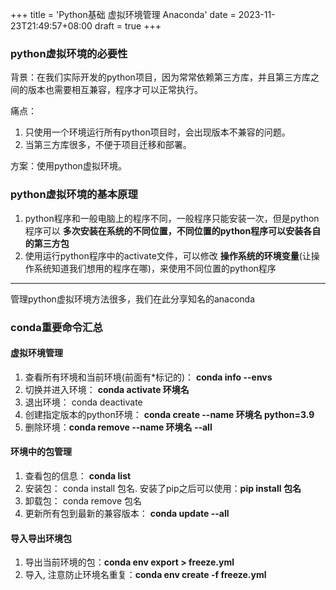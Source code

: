 +++
title = 'Python基础 虚拟环境管理 Anaconda'
date = 2023-11-23T21:49:57+08:00
draft = true
+++

### python虚拟环境的必要性

背景：在我们实际开发的python项目，因为常常依赖第三方库，并且第三方库之间的版本也需要相互兼容，程序才可以正常执行。

痛点：

1. 只使用一个环境运行所有python项目时，会出现版本不兼容的问题。
2. 当第三方库很多，不便于项目迁移和部署。

方案：使用python虚拟环境。

### python虚拟环境的基本原理

1. python程序和一般电脑上的程序不同，一般程序只能安装一次，但是python程序可以 __多次安装在系统的不同位置，不同位置的python程序可以安装各自的第三方包__
2. 使用运行python程序中的activate文件，可以修改 __操作系统的环境变量__(让操作系统知道我们想用的程序在哪)，来使用不同位置的python程序

---

管理python虚拟环境方法很多，我们在此分享知名的anaconda

### conda重要命令汇总

#### 虚拟环境管理

1. 查看所有环境和当前环境(前面有*标记的)： __conda info --envs__
2. 切换并进入环境： __conda activate 环境名__
3. 退出环境： conda deactivate
4. 创建指定版本的python环境： __conda create --name 环境名 python=3.9__
5. 删除环境：__conda remove --name 环境名 --all__

#### 环境中的包管理

1. 查看包的信息： __conda list__
2. 安装包： conda install 包名.  安装了pip之后可以使用：__pip install 包名__
3. 卸载包： conda remove 包名
4. 更新所有包到最新的兼容版本： __conda update --all__

#### 导入导出环境包

1. 导出当前环境的包：__conda env export > freeze.yml__
2. 导入, 注意防止环境名重复：__conda env create -f freeze.yml__